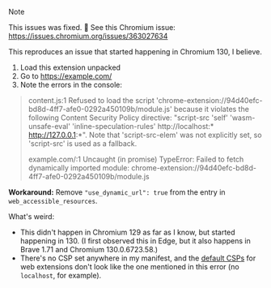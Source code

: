 > [!NOTE]
>
> This issues was fixed. 🎉 See this Chromium issue: https://issues.chromium.org/issues/363027634

This reproduces an issue that started happening in Chromium 130, I believe.

1. Load this extension unpacked
2. Go to https://example.com/
3. Note the errors in the console:

> content.js:1 Refused to load the script 'chrome-extension://94d40efc-bd8d-4ff7-afe0-0292a450109b/module.js' because it violates the following Content Security Policy directive: "script-src 'self' 'wasm-unsafe-eval' 'inline-speculation-rules' http://localhost:* http://127.0.0.1:*". Note that 'script-src-elem' was not explicitly set, so 'script-src' is used as a fallback.
>
> example.com/:1 Uncaught (in promise) TypeError: Failed to fetch dynamically imported module: chrome-extension://94d40efc-bd8d-4ff7-afe0-0292a450109b/module.js

**Workaround:** Remove `"use_dynamic_url": true` from the entry in `web_accessible_resources`.

What's weird:

* This didn't happen in Chromium 129 as far as I know, but started happening in 130. (I first observed this in Edge, but it also happens in Brave 1.71 and Chromium 130.0.6723.58.)
* There's no CSP set anywhere in my manifest, and the [default CSPs](https://developer.chrome.com/docs/extensions/reference/manifest/content-security-policy#default_policy) for web extensions don't look like the one mentioned in this error (no `localhost`, for example).
